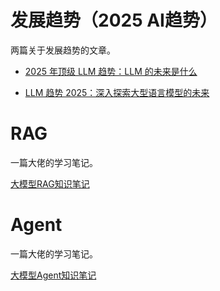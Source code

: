 # 发展趋势（2025 AI趋势）

两篇关于发展趋势的文章。

- [2025 年顶级 LLM 趋势：LLM 的未来是什么](https://www.turing.com/resources/top-llm-trends)

- [LLM 趋势 2025：深入探索大型语言模型的未来](https://prajnaaiwisdom.medium.com/llm-trends-2025-a-deep-dive-into-the-future-of-large-language-models-bff23aa7cdbc)


# RAG

一篇大佬的学习笔记。

[大模型RAG知识笔记](https://mp.weixin.qq.com/s?__biz=Mzk1NzgzMjY3OQ==&mid=2247488129&idx=1&sn=9c60db097542159988e100e5e58b83b7&chksm=c3d91e09f4ae971faff97ac916dd3ec0ca4045a9bd9d0656b4f61dcdbcafcb8582598f30b445&scene=178&cur_album_id=3987723560113356813&search_click_id=#rd)

# Agent


一篇大佬的学习笔记。

[大模型Agent知识笔记](https://mp.weixin.qq.com/s?__biz=Mzk1NzgzMjY3OQ==&mid=2247488134&idx=1&sn=f367eb43b189645d9f6db89aef6b237b&chksm=c3d91e0ef4ae97184eee527c94b7afec517bdb0a3a8a9c281e3e7f0fa52c8bd1c0316707e11c&scene=178&cur_album_id=3987723560113356813&search_click_id=#rd)

